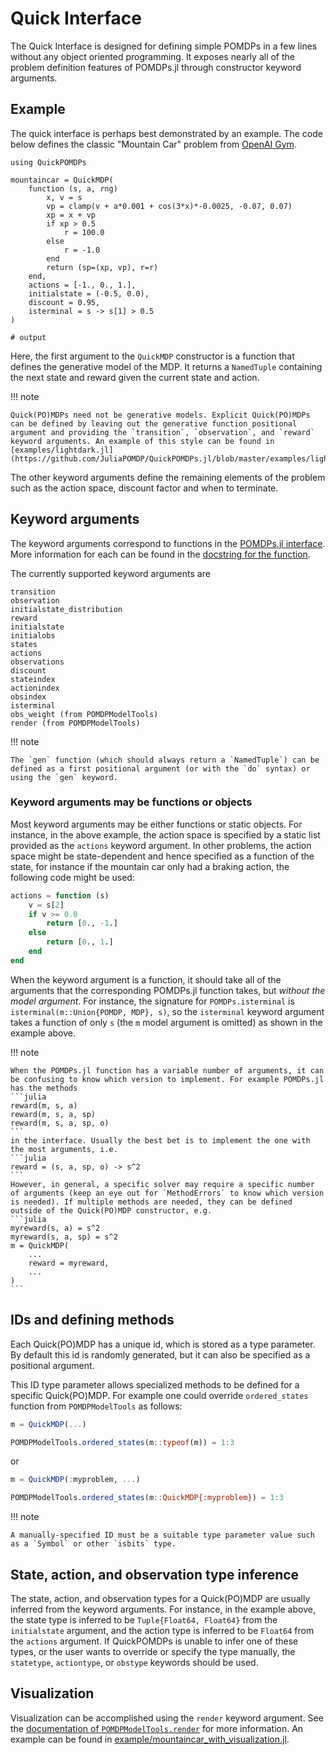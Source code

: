 # Quick Interface

The Quick Interface is designed for defining simple POMDPs in a few lines without any object oriented programming. It exposes nearly all of the problem definition features of POMDPs.jl through constructor keyword arguments.

## Example

The quick interface is perhaps best demonstrated by an example. The code below defines the classic "Mountain Car" problem from 
[OpenAI Gym](https://github.com/openai/gym/blob/master/gym/envs/classic_control/mountain_car.py).

```jldoctest; output = false, filter = r".*"
using QuickPOMDPs

mountaincar = QuickMDP(
    function (s, a, rng)        
        x, v = s
        vp = clamp(v + a*0.001 + cos(3*x)*-0.0025, -0.07, 0.07)
        xp = x + vp
        if xp > 0.5
            r = 100.0
        else
            r = -1.0
        end
        return (sp=(xp, vp), r=r)
    end,
    actions = [-1., 0., 1.],
    initialstate = (-0.5, 0.0),
    discount = 0.95,
    isterminal = s -> s[1] > 0.5
)

# output

```

Here, the first argument to the `QuickMDP` constructor is a function that defines the generative model of the MDP. It returns a `NamedTuple` containing the next state and reward given the current state and action.

!!! note

    Quick(PO)MDPs need not be generative models. Explicit Quick(PO)MDPs can be defined by leaving out the generative function positional argument and providing the `transition`, `observation`, and `reward` keyword arguments. An example of this style can be found in [examples/lightdark.jl](https://github.com/JuliaPOMDP/QuickPOMDPs.jl/blob/master/examples/lightdark.jl).

The other keyword arguments define the remaining elements of the problem such as the action space, discount factor and when to terminate.

## Keyword arguments

The keyword arguments correspond to functions in the [POMDPs.jl interface](https://juliapomdp.github.io/POMDPs.jl/stable/api/#Index-1). More information for each can be found in the [docstring for the function](https://juliapomdp.github.io/POMDPs.jl/stable/api/#Model-Functions-1).

The currently supported keyword arguments are
```
transition
observation
initialstate_distribution
reward
initialstate
initialobs
states
actions
observations
discount
stateindex
actionindex
obsindex
isterminal
obs_weight (from POMDPModelTools)
render (from POMDPModelTools)
```

!!! note

    The `gen` function (which should always return a `NamedTuple`) can be defined as a first positional argument (or with the `do` syntax) or using the `gen` keyword.

### Keyword arguments may be functions or objects

Most keyword arguments may be either functions or static objects. For instance, in the above example, the action space is specified by a static list provided as the `actions` keyword argument. In other problems, the action space might be state-dependent and hence specified as a function of the state, for instance if the mountain car only had a braking action, the following code might be used:
```julia
actions = function (s)
    v = s[2]
    if v >= 0.0
        return [0., -1.]
    else
        return [0., 1.]
    end
end
```

When the keyword argument is a function, it should take all of the arguments that the corresponding POMDPs.jl function takes, but *without the model argument*. For instance, the signature for `POMDPs.isterminal` is `isterminal(m::Union{POMDP, MDP}, s)`, so the `isterminal` keyword argument takes a function of only `s` (the `m` model argument is omitted) as shown in the example above.

!!! note

    When the POMDPs.jl function has a variable number of arguments, it can be confusing to know which version to implement. For example POMDPs.jl has the methods
    ```julia
    reward(m, s, a)
    reward(m, s, a, sp)
    reward(m, s, a, sp, o)
    ```
    in the interface. Usually the best bet is to implement the one with the most arguments, i.e.
    ```julia
    reward = (s, a, sp, o) -> s^2
    ```
    However, in general, a specific solver may require a specific number of arguments (keep an eye out for `MethodErrors` to know which version is needed). If multiple methods are needed, they can be defined outside of the Quick(PO)MDP constructor, e.g.
    ```julia
    myreward(s, a) = s^2
    myreward(s, a, sp) = s^2
    m = QuickMDP(
        ...
        reward = myreward,
        ...
    )
    ```

## IDs and defining methods

Each Quick(PO)MDP has a unique id, which is stored as a type parameter. By default this id is randomly generated, but it can also be specified as a positional argument.

This ID type parameter allows specialized methods to be defined for a specific Quick(PO)MDP. For example one could override `ordered_states` function from `POMDPModelTools` as follows:

```julia
m = QuickMDP(...)

POMDPModelTools.ordered_states(m::typeof(m)) = 1:3
```
or
```julia
m = QuickMDP(:myproblem, ...)

POMDPModelTools.ordered_states(m::QuickMDP{:myproblem}) = 1:3
```

!!! note
    
    A manually-specified ID must be a suitable type parameter value such as a `Symbol` or other `isbits` type.

## State, action, and observation type inference

The state, action, and observation types for a Quick(PO)MDP are usually inferred from the keyword arguments. For instance, in the example above, the state type is inferred to be `Tuple{Float64, Float64}` from the `initialstate` argument, and the action type is inferred to be `Float64` from the `actions` argument. If QuickPOMDPs is unable to infer one of these types, or the user wants to override or specify the type manually, the `statetype`, `actiontype`, or `obstype` keywords should be used.

## Visualization

Visualization can be accomplished using the `render` keyword argument. See the [documentation of `POMDPModelTools.render`](https://juliapomdp.github.io/POMDPModelTools.jl/latest/visualization.html#POMDPModelTools.render) for more information. An example can be found in [example/mountaincar_with_visualization.jl](https://github.com/JuliaPOMDP/QuickPOMDPs.jl/blob/master/examples/lightdark.jl).
